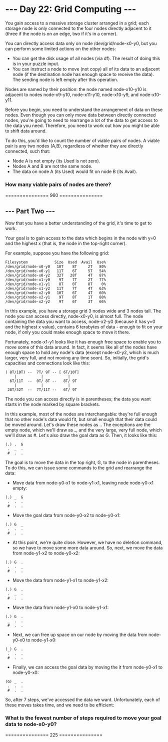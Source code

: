 # --- Day 22: Grid Computing ---
You gain access to a massive storage cluster arranged in a grid; each storage node is only connected to the four nodes directly adjacent to it (three if the node is on an edge, two if it's in a corner).

You can directly access data only on node /dev/grid/node-x0-y0, but you can perform some limited actions on the other nodes:

- You can get the disk usage of all nodes (via df). The result of doing this is in your puzzle input.
- You can instruct a node to move (not copy) all of its data to an adjacent node (if the destination node has enough space to receive the data). The sending node is left empty after this operation.

Nodes are named by their position: the node named node-x10-y10 is adjacent to nodes node-x9-y10, node-x11-y10, node-x10-y9, and node-x10-y11.

Before you begin, you need to understand the arrangement of data on these nodes. Even though you can only move data between directly connected nodes, you're going to need to rearrange a lot of the data to get access to the data you need. Therefore, you need to work out how you might be able to shift data around.

To do this, you'd like to count the number of viable pairs of nodes. A viable pair is any two nodes (A,B), regardless of whether they are directly connected, such that:

- Node A is not empty (its Used is not zero).
- Nodes A and B are not the same node.
- The data on node A (its Used) would fit on node B (its Avail).

### How many viable pairs of nodes are there?
=============== 960 ===============

## --- Part Two ---
Now that you have a better understanding of the grid, it's time to get to work.

Your goal is to gain access to the data which begins in the node with y=0 and the highest x (that is, the node in the top-right corner).

For example, suppose you have the following grid:
```
Filesystem            Size  Used  Avail  Use%
/dev/grid/node-x0-y0   10T    8T     2T   80%
/dev/grid/node-x0-y1   11T    6T     5T   54%
/dev/grid/node-x0-y2   32T   28T     4T   87%
/dev/grid/node-x1-y0    9T    7T     2T   77%
/dev/grid/node-x1-y1    8T    0T     8T    0%
/dev/grid/node-x1-y2   11T    7T     4T   63%
/dev/grid/node-x2-y0   10T    6T     4T   60%
/dev/grid/node-x2-y1    9T    8T     1T   88%
/dev/grid/node-x2-y2    9T    6T     3T   66%
```
In this example, you have a storage grid 3 nodes wide and 3 nodes tall. The node you can access directly, node-x0-y0, is almost full. The node containing the data you want to access, node-x2-y0 (because it has y=0 and the highest x value), contains 6 terabytes of data - enough to fit on your node, if only you could make enough space to move it there.

Fortunately, node-x1-y1 looks like it has enough free space to enable you to move some of this data around. In fact, it seems like all of the nodes have enough space to hold any node's data (except node-x0-y2, which is much larger, very full, and not moving any time soon). So, initially, the grid's capacities and connections look like this:
```
( 8T/10T) --  7T/ 9T -- [ 6T/10T]
    |           |           |
  6T/11T  --  0T/ 8T --   8T/ 9T
    |           |           |
 28T/32T  --  7T/11T --   6T/ 9T
```
The node you can access directly is in parentheses; the data you want starts in the node marked by square brackets.

In this example, most of the nodes are interchangable: they're full enough that no other node's data would fit, but small enough that their data could be moved around. Let's draw these nodes as .. The exceptions are the empty node, which we'll draw as _, and the very large, very full node, which we'll draw as #. Let's also draw the goal data as G. Then, it looks like this:
```
(.) .  G
 .  _  .
 #  .  .
```
The goal is to move the data in the top right, G, to the node in parentheses. To do this, we can issue some commands to the grid and rearrange the data:

- Move data from node-y0-x1 to node-y1-x1, leaving node node-y0-x1 empty:
```
(.) _  G
 .  .  .
 #  .  .
```
- Move the goal data from node-y0-x2 to node-y0-x1:
```
(.) G  _
 .  .  .
 #  .  .
```
- At this point, we're quite close. However, we have no deletion command, so we have to move some more data around. So, next, we move the data from node-y1-x2 to node-y0-x2:
```
(.) G  .
 .  .  _
 #  .  .
```
- Move the data from node-y1-x1 to node-y1-x2:
```
(.) G  .
 .  _  .
 #  .  .
```
- Move the data from node-y1-x0 to node-y1-x1:
```
(.) G  .
 _  .  .
 #  .  .
```
- Next, we can free up space on our node by moving the data from node-y0-x0 to node-y1-x0:
```
(_) G  .
 .  .  .
 #  .  .
```
- Finally, we can access the goal data by moving the it from node-y0-x1 to node-y0-x0:
```
(G) _  .
 .  .  .
 #  .  .
```

So, after 7 steps, we've accessed the data we want. Unfortunately, each of these moves takes time, and we need to be efficient:

### What is the fewest number of steps required to move your goal data to node-x0-y0?
=============== 225 ===============